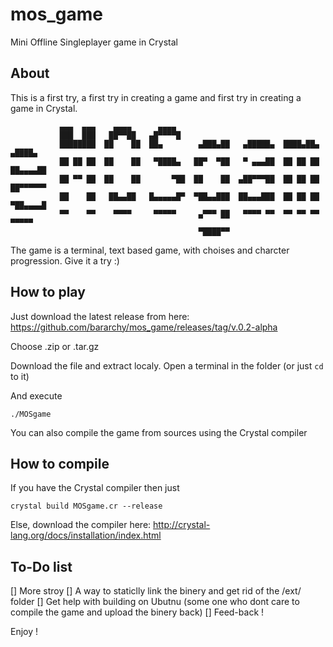 # mos_game
Mini Offline Singleplayer game in Crystal

## About

This is a first try, a first try in creating a game and first try in creating a game in Crystal.
```
           ▄▄▄  ▄▄▄    ▄▄▄▄      ▄▄▄▄
           ███  ███   ██▀▀██   ▄█▀▀▀▀█
           ████████  ██    ██  ██▄        ▄███▄██   ▄█████▄  ████▄██▄   ▄████▄
           ██ ██ ██  ██    ██   ▀████▄   ██▀  ▀██   ▀ ▄▄▄██  ██ ██ ██  ██▄▄▄▄██
           ██ ▀▀ ██  ██    ██       ▀██  ██    ██  ▄██▀▀▀██  ██ ██ ██  ██▀▀▀▀▀▀
           ██    ██   ██▄▄██   █▄▄▄▄▄█▀  ▀██▄▄███  ██▄▄▄███  ██ ██ ██  ▀██▄▄▄▄█
           ▀▀    ▀▀    ▀▀▀▀     ▀▀▀▀▀     ▄▀▀▀ ██   ▀▀▀▀ ▀▀  ▀▀ ▀▀ ▀▀    ▀▀▀▀▀
                                          ▀████▀▀
```
The game is a terminal, text based game, with choises and charcter progression.
Give it a try :)

## How to play

Just download the latest release from here:
https://github.com/bararchy/mos_game/releases/tag/v.0.2-alpha

Choose .zip or .tar.gz

Download the file and extract localy.
Open a terminal in the folder (or just ```cd``` to it)

And execute
```
./MOSgame
```

You can also compile the game from sources using the Crystal compiler
## How to compile
If you have the Crystal compiler then just
```
crystal build MOSgame.cr --release
```

Else, download the compiler here:
http://crystal-lang.org/docs/installation/index.html


## To-Do list
[] More stroy
[] A way to staticlly link the binery and get rid of the /ext/ folder
[] Get help with building on Ubutnu (some one who dont care to compile the game and upload the binery back)
[] Feed-back !

Enjoy !
